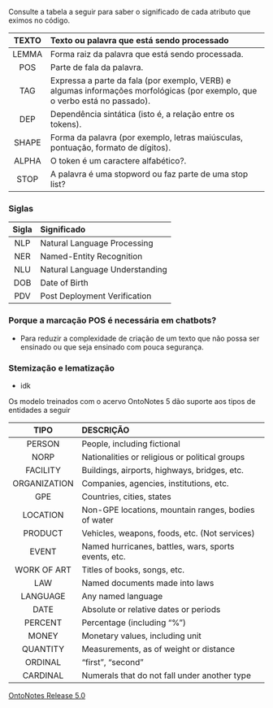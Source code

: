 Consulte a tabela a seguir para saber o significado de cada atributo que eximos no código.


|TEXTO |                                         Texto ou palavra que está sendo processado                                          |
| :---:  | :---   |
|LEMMA|                                      Forma raiz da palavra que está sendo processada.                                       |
|POS|                                                  Parte de fala da palavra.                                                  |
|TAG| Expressa a parte da fala (por exemplo, VERB) e algumas informações morfológicas (por exemplo, que o verbo está no passado). |
|DEP|                                 Dependência sintática (isto é, a relação entre os tokens).                                  |
|SHAPE|                      Forma da palavra (por exemplo, letras maiúsculas, pontuação, formato de dígitos).                      |
|ALPHA|                                             O token é um caractere alfabético?.                                             |
|STOP|                                   A palavra é uma stopword ou faz parte de uma stop list?                                   |


### Siglas
| Sigla | Significado                    |
|:-----:|:-------------------------------|
|  NLP  | Natural Language Processing    |
|  NER  | Named-Entity Recognition       |
|  NLU  | Natural Language Understanding |
|  DOB  | Date of Birth                  |
|  PDV  | Post Deployment Verification   |

### Porque a marcação POS é necessária em chatbots?
 - Para reduzir a complexidade de criação de um texto que não possa ser ensinado ou que seja ensinado com pouca segurança.


### Stemização e lematização
 - idk

Os modelo treinados com o acervo OntoNotes 5 dão suporte aos tipos de entidades a seguir 

|                         TIPO                          | DESCRIÇÃO                                            |
|:-----------------------------------------------------:|:-----------------------------------------------------|
|                        PERSON                         | People, including fictional                          |
|                         NORP                          | Nationalities or religious or political groups       
|                       FACILITY                        | Buildings, airports, highways, bridges, etc.         |
|                     ORGANIZATION                      | Companies, agencies, institutions, etc.              |
|                          GPE                          | Countries, cities, states                            |
|                       LOCATION                        | Non-GPE locations, mountain ranges, bodies of water  |
|                        PRODUCT                        | Vehicles, weapons, foods, etc. (Not services)        |
|                         EVENT                         | Named hurricanes, battles, wars, sports events, etc. |
|                      WORK OF ART                      | Titles of books, songs, etc.                         |
|                          LAW                          | Named documents made into laws                       |
|                       LANGUAGE                        | Any named language                                   |
|                         DATE                          | Absolute or relative dates or periods                |
|                        PERCENT                        | Percentage (including “%”)                           |
|                         MONEY                         | Monetary values, including unit                      |
|                       QUANTITY                        | Measurements, as of weight or distance               |
|                        ORDINAL                        | “first”, “second”                                    |
| CARDINAL | Numerals that do not fall under another type         |

 
[OntoNotes Release 5.0](https://catalog.ldc.upenn.edu/docs/LDC2013T19/OntoNotes-Release-5.0.pdf)